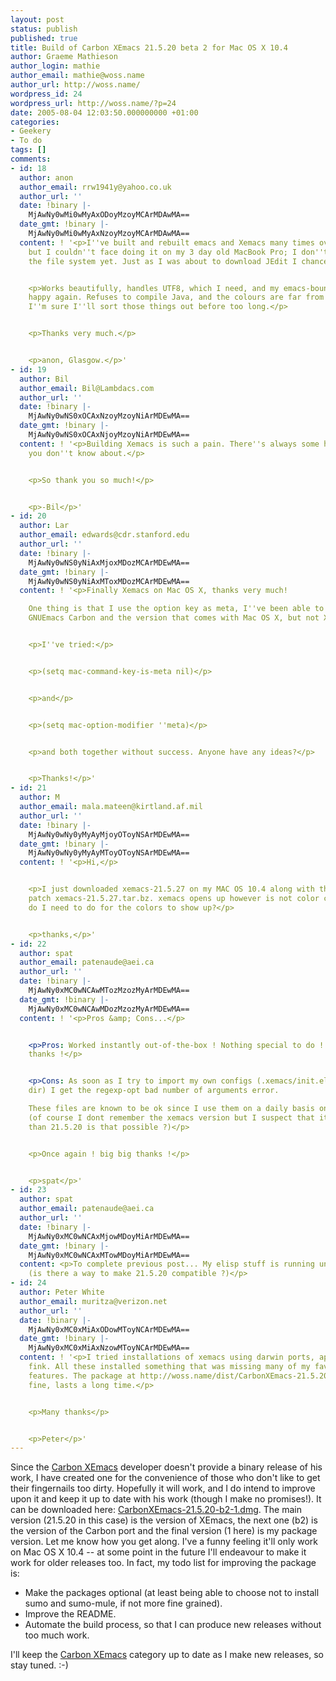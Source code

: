```yaml
---
layout: post
status: publish
published: true
title: Build of Carbon XEmacs 21.5.20 beta 2 for Mac OS X 10.4
author: Graeme Mathieson
author_login: mathie
author_email: mathie@woss.name
author_url: http://woss.name/
wordpress_id: 24
wordpress_url: http://woss.name/?p=24
date: 2005-08-04 12:03:50.000000000 +01:00
categories:
- Geekery
- To do
tags: []
comments:
- id: 18
  author: anon
  author_email: rrw1941y@yahoo.co.uk
  author_url: ''
  date: !binary |-
    MjAwNy0wMi0wMyAxODoyMzoyMCArMDAwMA==
  date_gmt: !binary |-
    MjAwNy0wMi0wMyAxNzoyMzoyMCArMDAwMA==
  content: ! '<p>I''ve built and rebuilt emacs and Xemacs many times over 15 years,
    but I couldn''t face doing it on my 3 day old MacBook Pro; I don''t understand
    the file system yet. Just as I was about to download JEdit I chanced on your binary.</p>


    <p>Works beautifully, handles UTF8, which I need, and my emacs-bound fingers are
    happy again. Refuses to compile Java, and the colours are far from my taste, but
    I''m sure I''ll sort those things out before too long.</p>


    <p>Thanks very much.</p>


    <p>anon, Glasgow.</p>'
- id: 19
  author: Bil
  author_email: Bil@Lambdacs.com
  author_url: ''
  date: !binary |-
    MjAwNy0wNS0xOCAxNzoyMzoyNiArMDEwMA==
  date_gmt: !binary |-
    MjAwNy0wNS0xOCAxNjoyMzoyNiArMDEwMA==
  content: ! '<p>Building Xemacs is such a pain. There''s always some hidden detail
    you don''t know about.</p>


    <p>So thank you so much!</p>


    <p>-Bil</p>'
- id: 20
  author: Lar
  author_email: edwards@cdr.stanford.edu
  author_url: ''
  date: !binary |-
    MjAwNy0wNS0yNiAxMjoxMDozMCArMDEwMA==
  date_gmt: !binary |-
    MjAwNy0wNS0yNiAxMToxMDozMCArMDEwMA==
  content: ! '<p>Finally Xemacs on Mac OS X, thanks very much!

    One thing is that I use the option key as meta, I''ve been able to set that for
    GNUEmacs Carbon and the version that comes with Mac OS X, but not XEmacs Carbon.</p>


    <p>I''ve tried:</p>


    <p>(setq mac-command-key-is-meta nil)</p>


    <p>and</p>


    <p>(setq mac-option-modifier ''meta)</p>


    <p>and both together without success. Anyone have any ideas?</p>


    <p>Thanks!</p>'
- id: 21
  author: M
  author_email: mala.mateen@kirtland.af.mil
  author_url: ''
  date: !binary |-
    MjAwNy0wNy0yMyAyMjoyOToyNSArMDEwMA==
  date_gmt: !binary |-
    MjAwNy0wNy0yMyAyMToyOToyNSArMDEwMA==
  content: ! '<p>Hi,</p>


    <p>I just downloaded xemacs-21.5.27 on my MAC OS 10.4 along with the suggested
    patch xemacs-21.5.27.tar.bz. xemacs opens up however is not color coded. What
    do I need to do for the colors to show up?</p>


    <p>thanks,</p>'
- id: 22
  author: spat
  author_email: patenaude@aei.ca
  author_url: ''
  date: !binary |-
    MjAwNy0xMC0wNCAwMTozMzozMyArMDEwMA==
  date_gmt: !binary |-
    MjAwNy0xMC0wNCAwMDozMzozMyArMDEwMA==
  content: ! '<p>Pros &amp; Cons...</p>


    <p>Pros: Worked instantly out-of-the-box ! Nothing special to do ! Really cool,
    thanks !</p>


    <p>Cons: As soon as I try to import my own configs (.xemacs/init.el and elisp
    dir) I get the regexp-opt bad number of arguments error.

    These files are known to be ok since I use them on a daily basis on a RedHat machine
    (of course I dont remember the xemacs version but I suspect that its more recent
    than 21.5.20 is that possible ?)</p>


    <p>Once again ! big big thanks !</p>


    <p>spat</p>'
- id: 23
  author: spat
  author_email: patenaude@aei.ca
  author_url: ''
  date: !binary |-
    MjAwNy0xMC0wNCAxMjowMDoyMiArMDEwMA==
  date_gmt: !binary |-
    MjAwNy0xMC0wNCAxMTowMDoyMiArMDEwMA==
  content: <p>To complete previous post... My elisp stuff is running under 21.4.13
    (is there a way to make 21.5.20 compatible ?)</p>
- id: 24
  author: Peter White
  author_email: muritza@verizon.net
  author_url: ''
  date: !binary |-
    MjAwNy0xMC0xMiAxODowMToyNCArMDEwMA==
  date_gmt: !binary |-
    MjAwNy0xMC0xMiAxNzowMToyNCArMDEwMA==
  content: ! '<p>I tried installations of xemacs using darwin ports, apt-get, and
    fink. All these installed something that was missing many of my favorite xemacs
    features. The package at http://woss.name/dist/CarbonXEmacs-21.5.20-b2-1.dmg works
    fine, lasts a long time.</p>


    <p>Many thanks</p>


    <p>Peter</p>'
---
```

Since the <a href="http://members.shaw.ca/akochoi-xemacs/" title="Carbon XEmacs">Carbon XEmacs</a> developer doesn't provide a binary release of his work, I have created one for the convenience of those who don't like to get their fingernails too dirty.  Hopefully it will work, and I do intend to improve upon it and keep it up to date with his work (though I make no promises!).  It can be downloaded here: <a href="http://woss.name/dist/CarbonXEmacs-21.5.20-b2-1.dmg" title="Carbon XEmacs 21.5.20 beta 2">CarbonXEmacs-21.5.20-b2-1.dmg</a>.  The main version (21.5.20 in this case) is the version of XEmacs, the next one (b2) is the version of the Carbon port and the final version (1 here) is my package version.  Let me know how you get along.  I've a funny feeling it'll only work on Mac OS X 10.4 -- at some point in the future I'll endeavour to make it work for older releases too.  In fact, my todo list for improving the package is:

<ul>
  <li>Make the packages optional (at least being able to choose not to install sumo and sumo-mule, if not more fine grained).</li>
  <li>Improve the README.</li>
  <li>Automate the build process, so that I can produce new releases without too much work.</li>
</ul>

I'll keep the <a href="/category/carbon-xemacs/" title="Carbon XEmacs category">Carbon XEmacs</a> category up to date as I make new releases, so stay tuned. :-)
